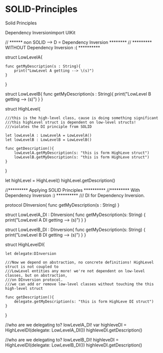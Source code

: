 # SOLID-Principles
Solid Principles

Dependency Inversionimport UIKit

// ****** non SOLID --> D = Dependency Inversion  ********
// *********  WITHOUT Dependency Inversion :(   **********

struct LowLevelA{

    func getMyDescription(s : String){
        print("LowLevel A getting --> \(s)")
    }
    
}

struct LowLevelB{
    func getMyDescription(s : String){
        print("LowLevel B getting --> \(s)")
    }
}


struct HighLevel{
    
    ///this is the high-level class, cause is doing something significant
    ///this highLevel struct is dependent on low-level structs!
    ///violates the DI principle from SOLID
    
    let lowLevelA : LowLevelA = LowLevelA()
    let lowLevelB : LowLevelB = LowLevelB()
    
    func getDescription(){
        lowLevelA.getMyDescription(s: "this is form HighLeve struct")
        lowLevelB.getMyDescription(s: "this is form HighLeve struct")
    }
}

let highLevel = HighLevel()
highLevel.getDescription()

//*********    Applying SOLID Principles   **********
//*********  With Dependency Inversion :)  **********
/// DI for Dependency Inversion.

protocol DInversion{
    func getMyDescription(s : String)
}

struct LowLevelA_DI : DInversion{
    func getMyDescription(s: String) {
        print("LowLevel A DI getting --> \(s)")
    }
}

struct LowLevelB_DI : DInversion{
    func getMyDescription(s: String) {
        print("LowLevel B DI getting --> \(s)")
    }
}

struct HighLevelDI{
    
    let delegate:DInversion
    
    ///Now we depend on abstraction, no concrete definitions! HighLevel struct is not coupled to
    ///LowLevel entities any more! we're not dependent on low-level classes, but on abstraction,
    ///on DInversion protocol.
    ///we can add or remove low-level classes without touching the this high-level struct
    
    func getDescription(){
        delegate.getMyDescription(s: "this is form HighLeve DI struct")
    }
}

//who are we delegating to? lowLevelA_DI!
var highleveDI = HighLevelDI(delegate: LowLevelA_DI())
highleveDI.getDescription()

//who are we delegating to? lowLevelB_DI!
highleveDI = HighLevelDI(delegate: LowLevelB_DI())
highleveDI.getDescription()


